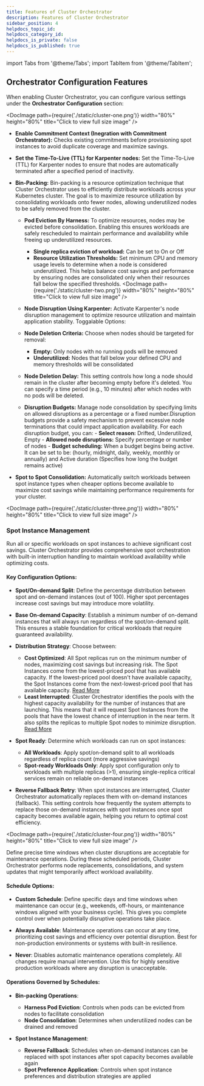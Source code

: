 ```yaml
---
title: Features of Cluster Orchestrator
description: Features of Cluster Orchestrator
sidebar_position: 4
helpdocs_topic_id: 
helpdocs_category_id: 
helpdocs_is_private: false
helpdocs_is_published: true
---
```

import Tabs from '@theme/Tabs';
import TabItem from '@theme/TabItem';

## Orchestrator Configuration Features

When enabling Cluster Orchestrator, you can configure various settings under the **Orchestrator Configuration** section:

<Tabs>
<TabItem value="cluster" label="Cluster Preferences">

<DocImage path={require('./static/cluster-one.png')} width="80%" height="80%" title="Click to view full size image" />
- **Enable Commitment Context (Inegration with Commitment Orchestrator):** Checks existing commitments before provisioning spot instances to avoid duplicate coverage and maximize savings.
- **Set the Time-To-Live (TTL) for Karpenter nodes:** Set the Time-To-Live (TTL) for Karpenter nodes to ensure that nodes are automatically terminated after a specified period of inactivity.


- **Bin-Packing:** Bin-packing is a resource optimization technique that Cluster Orchestrator uses to efficiently distribute workloads across your Kubernetes cluster. The goal is to maximize resource utilization by consolidating workloads onto fewer nodes, allowing underutilized nodes to be safely removed from the cluster.
    - **Pod Eviction By Harness:** To optimize resources, nodes may be evicted before consolidation. Enabling this ensures workloads are safely rescheduled to maintain performance and availability while freeing up underutilized resources.
        - **Single replica eviction of workload:** Can be set to On or Off
        - **Resource Utilization Thresholds:** Set minimum CPU and memory usage levels to determine when a node is considered underutilized. This helps balance cost savings and performance by ensuring nodes are consolidated only when their resources fall below the specified thresholds.
        <DocImage path={require('./static/cluster-two.png')} width="80%" height="80%" title="Click to view full size image" />

    - **Node Disruption Using Karpenter:** Activate Karpenter's node disruption management to optimize resource utilization and maintain application stability. Toggalable Options:
    - **Node Deletion Criteria:** Choose when nodes should be targeted for removal:
        - **Empty:** Only nodes with no running pods will be removed
        - **Underutilized:** Nodes that fall below your defined CPU and memory thresholds will be consolidated
    - **Node Deletion Delay:** This setting controls how long a node should remain in the cluster after becoming empty before it's deleted. You can specify a time period (e.g., 10 minutes) after which nodes with no pods will be deleted.
    - **Disruption Budgets:** Manage node consolidation by specifying limits on allowed disruptions as a percentage or a fixed number.Disruption budgets provide a safety mechanism to prevent excessive node terminations that could impact application availability. For each disruption budget, you can:
            - **Select reason:** Drifted, Underutilized, Empty
            - **Allowed node disruptions:** Specify percentage or number of nodes
            - **Budget scheduling:** When a budget begins being active. It can be set to be: (hourly, midnight, daily, weekly, monthly or annually) and Active duration (Specifies how long the budget remains active)
- **Spot to Spot Consolidation:** Automatically switch workloads between spot instance types when cheaper options become available to maximize cost savings while maintaining performance requirements for your cluster. 

</TabItem>
<TabItem value="spot" label="Spot Preferences">

<DocImage path={require('./static/cluster-three.png')} width="80%" height="80%" title="Click to view full size image" />

### Spot Instance Management

Run all or specific workloads on spot instances to achieve significant cost savings. Cluster Orchestrator provides comprehensive spot orchestration with built-in interruption handling to maintain workload availability while optimizing costs.

#### Key Configuration Options:

- **Spot/On-demand Split**: Define the percentage distribution between spot and on-demand instances (out of 100). Higher spot percentages increase cost savings but may introduce more volatility.

- **Base On-demand Capacity**: Establish a minimum number of on-demand instances that will always run regardless of the spot/on-demand split. This ensures a stable foundation for critical workloads that require guaranteed availability.

- **Distribution Strategy**: Choose between:
  - **Cost Optimized**: All Spot replicas run on the minimum number of nodes, maximizing cost savings but increasing risk. The Spot Instances come from the lowest-priced pool that has available capacity. If the lowest-priced pool doesn't have available capacity, the Spot Instances come from the next-lowest-priced pool that has available capacity. [Read More](/docs/cloud-cost-management/use-ccm-cost-optimization/cluster-orchestrator/working#how-is-harness-cluster-orchestrator-different)
  - **Least Interrupted**: Cluster Orchestrator identifies the pools with the highest capacity availability for the number of instances that are launching. This means that it will request Spot Instances from the pools that have the lowest chance of interruption in the near term. It also splits the replicas to multiple Spot nodes to minimize disruption. [Read More](/docs/cloud-cost-management/use-ccm-cost-optimization/cluster-orchestrator/working#how-is-harness-cluster-orchestrator-different)

- **Spot Ready**: Determine which workloads can run on spot instances:
  - **All Workloads**: Apply spot/on-demand split to all workloads regardless of replica count (more aggressive savings)
  - **Spot-ready Workloads Only**: Apply spot configuration only to workloads with multiple replicas (>1), ensuring single-replica critical services remain on reliable on-demand instances

- **Reverse Fallback Retry**: When spot instances are interrupted, Cluster Orchestrator automatically replaces them with on-demand instances (fallback). This setting controls how frequently the system attempts to replace those on-demand instances with spot instances once spot capacity becomes available again, helping you return to optimal cost efficiency.

</TabItem>
<TabItem value="replacement" label="Replacement Schedules">

<DocImage path={require('./static/cluster-four.png')} width="80%" height="80%" title="Click to view full size image" />

Define precise time windows when cluster disruptions are acceptable for maintenance operations. During these scheduled periods, Cluster Orchestrator performs node replacements, consolidations, and system updates that might temporarily affect workload availability.

#### Schedule Options:

- **Custom Schedule**: Define specific days and time windows when maintenance can occur (e.g., weekends, off-hours, or maintenance windows aligned with your business cycle). This gives you complete control over when potentially disruptive operations take place.

- **Always Available**: Maintenance operations can occur at any time, prioritizing cost savings and efficiency over potential disruption. Best for non-production environments or systems with built-in resilience.

- **Never**: Disables automatic maintenance operations completely. All changes require manual intervention. Use this for highly sensitive production workloads where any disruption is unacceptable.

#### Operations Governed by Schedules:

- **Bin-packing Operations**:
  - **Harness Pod Eviction**: Controls when pods can be evicted from nodes to facilitate consolidation
  - **Node Consolidation**: Determines when underutilized nodes can be drained and removed

- **Spot Instance Management**:
  - **Reverse Fallback**: Schedules when on-demand instances can be replaced with spot instances after spot capacity becomes available again
  - **Spot Preference Application**: Controls when spot instance preferences and distribution strategies are applied

</TabItem>
</Tabs>
